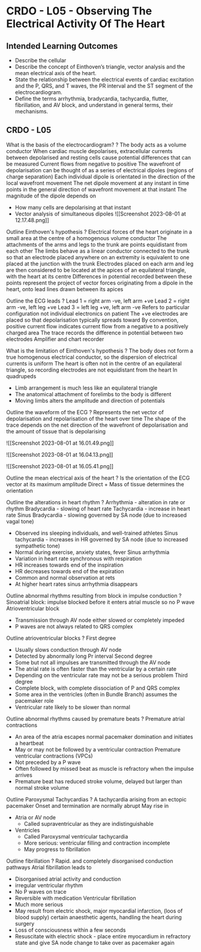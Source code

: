 # CRDO - L05 - Observing The Electrical Activity Of The Heart

## Intended Learning Outcomes
- Describe the cellular
- Describe the concept of Einthoven’s triangle, vector analysis and the mean electrical axis of the heart.
- State the relationship between the electrical events of cardiac excitation and the P, QRS, and T waves, the PR interval and the ST segment of the electrocardiogram.
- Define the terms arrhythmia, bradycardia, tachycardia, flutter, fibrillation, and AV block, and understand in general terms, their mechanisms.

## CRDO - L05

What is the basis of the electrocardiogram?
?
The body acts as a volume conductor
When cardiac muscle depolarises, extracellular currents between depolarised and resting cells cause potential differences that can be measured
Current flows from negative to positive
The wavefront of depolarisation can be thought of as a series of electrical dipoles (regions of charge separation)
Each individual dipole is orientated in the direction of the local wavefront movement
The net dipole movement at any instant in time points in the general direction of wavefront movement at that instant
The magnitude of the dipole depends on 
- How many cells are depolarising at that instant
- Vector analysis of simultaneous dipoles
![[Screenshot 2023-08-01 at 12.17.48.png]]

Outline Einthoven's hypothesis
?
Electrical forces of the heart originate in a small area at the centre of a homogenous volume conductor
The attachments of the arms and legs to the trunk are points equidistant from each other
The limbs behave as a linear conductor connected to the trunk so that an electrode placed anywhere on an extremity is equivalent to one placed at the junction with the trunk
Electrodes placed on each arm and leg are then considered to be located at the apices of an equilateral triangle, with the heart at its centre
Differences in potential recorded between these points represent the project of vector forces originating from a dipole in the heart, onto lead lines drawn between its apices

Outline the ECG leads
?
Lead 1 = right arm -ve, left arm +ve
Lead 2 = right arm -ve, left leg +ve
Lead 3 = left leg +ve, left arm -ve
Refers to particular configuration not individual electronics on patient
The +ve electrodes are placed so that depolarisation typically spreads toward
By convention, positive current flow indicates current flow from a negative to a positively charged area
The trace records the difference in potential between two electrodes
Amplifier and chart recorder

What is the limitation of Einthoven's hypothesis
?
The body does not form a true homogenous electrical conductor, so the dispersion of electrical currents is uniform
The heart is often not in the centre of an equilateral triangle, so recording electrodes are not equidistant from the heart
In quadrupeds
- Limb arrangement is much less like an equilateral triangle
- The anatomical attachment of forelimbs to the body is different
- Moving limbs alters the amplitude and direction of potentials

Outline the waveform of the ECG
?
Represents the net vector of depolarisation and repolarisation of the heart over time
The shape of the trace depends on the net direction of the wavefront of depolarisation and the amount of tissue that is depolarising

![[Screenshot 2023-08-01 at 16.01.49.png]]

![[Screenshot 2023-08-01 at 16.04.13.png]]

![[Screenshot 2023-08-01 at 16.05.41.png]]

Outline the mean electrical axis of the heart
?
Is the orientation of the ECG vector at its maximum amplitude
Direct + Mass of tissue determines the orientation

Outline the alterations in heart rhythm
?
Arrhythmia - alteration in rate or rhythm
Bradycardia - slowing of heart rate
Tachycardia - increase in heart rate
Sinus Bradycardia - slowing governed by SA node (due to increased vagal tone)
- Observed ins sleeping individuals, and well-trained athletes
Sinus tachycardia - increases in HR governed by SA node (due to increased sympathetic tone)
- Normal during exercise, anxiety states, fever
Sinus arrhythmia
- Variation in heart rate synchronous with respiration
- HR increases towards end of the inspiration
- HR decreases towards end of the expiration
- Common and normal observation at rets
- At higher heart rates sinus arrhythmia disappears

Outline abnormal rhythms resulting from block in impulse conduction
?
Sinoatrial block: impulse blocked before it enters atrial muscle so no P wave
Atrioventricular block
 - Transmission through AV node either slowed or completely impeded
 - P waves are not always related to QRS complex

Outline atrioventricular blocks
?
First degree
- Usually slows conduction through AV node
- Detected by abnormally long Pr interval
Second degree
- Some but not all impulses are transmitted through the AV node
- The atrial rate is often faster than the ventricular by a certain rate
- Depending on the ventricular rate may not be a serious problem
Third degree
- Complete block, with complete dissociation of P and QRS complex
- Some area in the ventricles (often in Bundle Branch) assumes the pacemaker role
- Ventricular rate likely to be slower than normal

Outline abnormal rhythms caused by premature beats
?
Premature atrial contractions 
- An area of the atria escapes normal pacemaker domination and initiates a heartbeat
- May or may not be followed by a ventricular contraction
Premature ventricular contractions (VPCs)
- Not preceded by a P wave
- Often followed by missed beat as muscle is refractory when the impulse arrives
- Premature beat has reduced stroke volume, delayed but larger than normal stroke volume

Outline Paroxysmal Tachycardias
?
A tachycardia arising from an ectopic pacemaker
Onset and termination are normally abrupt
May rise in 
- Atria or AV node
  - Called supraventricular as they are indistinguishable
- Ventricles
  - Called Paroxysmal ventricular tachycardia
  - More serious: ventricular filling and contraction incomplete
  - May progress to fibrillation

Outline fibrillation
?
Rapid. and completely disorganised conduction pathways
Atrial fibrillation leads to 
- Disorganised atrial activity and conduction
- irregular ventricular rhythm
- No P waves on trace
- Reversible with medication
Ventricular fibrillation
- Much more serious
- May result from electric shock, major myocardial infarction, (loos of blood supply) certain anaesthetic agents, handling the heart during surgery
- Loss of consciousness within a few seconds
- Resuscitate with electric shock - place entire myocardium in refractory state and give SA node change to take over as pacemaker again